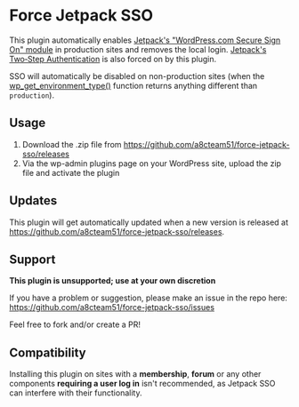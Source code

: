 # Force Jetpack SSO

This plugin automatically enables [Jetpack's "WordPress.com Secure Sign On" module](https://jetpack.com/support/sso/) in production sites and removes the local login. [Jetpack's Two‑Step Authentication](https://jetpack.com/support/sso/#requiring-two-step-authentication) is also forced on by this plugin.

SSO will automatically be disabled on non-production sites (when the [wp_get_environment_type()](https://developer.wordpress.org/reference/functions/wp_get_environment_type/) function returns anything different than `production`). 

## Usage

1. Download the .zip file from https://github.com/a8cteam51/force-jetpack-sso/releases
2. Via the wp-admin plugins page on your WordPress site, upload the zip file and activate the plugin

## Updates

This plugin will get automatically updated when a new version is released at https://github.com/a8cteam51/force-jetpack-sso/releases.

## Support

**This plugin is unsupported; use at your own discretion**

If you have a problem or suggestion, please make an issue in the repo here: https://github.com/a8cteam51/force-jetpack-sso/issues

Feel free to fork and/or create a PR!

## Compatibility

Installing this plugin on sites with a **membership**, **forum** or any other components **requiring a user log in** isn't recommended, as Jetpack SSO can interfere with their functionality.
